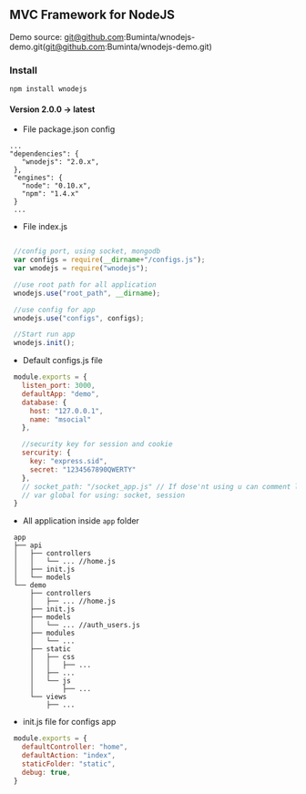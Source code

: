 ## MVC Framework for NodeJS
Demo source: git@github.com:Buminta/wnodejs-demo.git(git@github.com:Buminta/wnodejs-demo.git)

### Install
```
npm install wnodejs
```

#### Version 2.0.0 -> latest

 - File package.json config

 ```
 ...
 "dependencies": {
    "wnodejs": "2.0.x",
  },
  "engines": {
    "node": "0.10.x",
    "npm": "1.4.x"
  }
  ...
 ```

 - File index.js
 ``` javascript

  //config port, using socket, mongodb
  var configs = require(__dirname+"/configs.js");
  var wnodejs = require("wnodejs");

  //use root path for all application
  wnodejs.use("root_path", __dirname);

  //use config for app
  wnodejs.use("configs", configs);

  //Start run app
  wnodejs.init();
 ```

 - Default configs.js file

 ``` javascript
  module.exports = {
    listen_port: 3000,
    defaultApp: "demo",
    database: {
      host: "127.0.0.1",
      name: "msocial"
    },

    //security key for session and cookie
    sercurity: {
      key: "express.sid",
      secret: "1234567890QWERTY"
    },
    // socket_path: "/socket_app.js" // If dose'nt using u can comment line here
    // var global for using: socket, session
  }
 ```

 - All application inside ```app``` folder
 ```
  app
  ├── api
  │   ├── controllers
  │   │   └── ... //home.js
  │   ├── init.js
  │   └── models
  └── demo
      ├── controllers
      │   ├── ... //home.js
      ├── init.js
      ├── models
      │   └── ... //auth_users.js
      ├── modules
      │   └── ...
      ├── static
      │   ├── css
      │   │   ├── ...
      │   ├── ...
      │   └── js
      │       ├── ...
      └── views
          ├── ...
 ```

 - init.js file for configs app

 ``` javascript
  module.exports = {
    defaultController: "home",
    defaultAction: "index",
    staticFolder: "static",
    debug: true,
  }
 ```